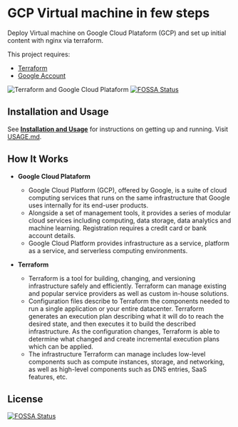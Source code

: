 # GCP Virtual machine in few steps

Deploy Virtual machine on Google Cloud Plataform (GCP) and set up initial content with nginx via terraform.

This project requires:
- [Terraform](https://www.terraform.io/ "Terraform")
- [Google Account](https://cloud.google.com/ "Google Account")

![Terraform and Google Cloud Plataform](https://cdn-images-1.medium.com/max/1600/1*b5s-MJeJMdDgq4sqnuMfBg.png?raw=true)
[![FOSSA Status](https://app.fossa.com/api/projects/git%2Bgithub.com%2Fpriyavartk%2Fterraform-gcp-vm-in-few-steps.svg?type=shield)](https://app.fossa.com/projects/git%2Bgithub.com%2Fpriyavartk%2Fterraform-gcp-vm-in-few-steps?ref=badge_shield)

## Installation and Usage
See [**Installation and Usage**](USAGE.md) for instructions on getting up and running.
Visit [USAGE.md](USAGE.md "Installation & Usage").

## How It Works
* **Google Cloud Plataform**
    * Google Cloud Platform (GCP), offered by Google, is a suite of cloud computing services that runs on the same infrastructure that Google uses internally for its end-user products. 
    * Alongside a set of management tools, it provides a series of modular cloud services including computing, data storage, data analytics and machine learning. Registration requires a credit card or bank account details.
    * Google Cloud Platform provides infrastructure as a service, platform as a service, and serverless computing environments.

* **Terraform**
    * Terraform is a tool for building, changing, and versioning infrastructure safely and efficiently. Terraform can manage existing and popular service providers as well as custom in-house solutions.
    * Configuration files describe to Terraform the components needed to run a single application or your entire datacenter. Terraform generates an execution plan describing what it will do to reach the desired state, and then executes it to build the described infrastructure. As the configuration changes, Terraform is able to determine what changed and create incremental execution plans which can be applied.
    * The infrastructure Terraform can manage includes low-level components such as compute instances, storage, and networking, as well as high-level components such as DNS entries, SaaS features, etc.

## License
[![FOSSA Status](https://app.fossa.com/api/projects/git%2Bgithub.com%2Fpriyavartk%2Fterraform-gcp-vm-in-few-steps.svg?type=large)](https://app.fossa.com/projects/git%2Bgithub.com%2Fpriyavartk%2Fterraform-gcp-vm-in-few-steps?ref=badge_large)
